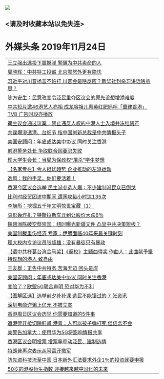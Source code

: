 
<tr>
  <td align=center><img src="https://cdn.jsdelivr.net/gh/gyoupiodf/im1/%E5%BE%AE%E4%BF%A1%E8%AF%B4%E6%98%8E4.jpg" /></td>  
</tr>

## <请及时收藏本站以免失连> </a>
# 外媒头条 2019年11月24日</a>

<table>

<tr><td colspan="2" align="left"><a href="https://xball.casa/oo.aspx?name=c1098692&key=eqxowaguscvmxdgc&from=gy">王立强出逃投下震撼弹 警醒为中共卖命的人</a></td></tr>
<tr><td colspan="2" align="left"><a href="https://xball.casa/oo.aspx?name=c1098715&key=eqxowaguscvmxdgc&from=gy">周晓辉：中共特工投诚 北京震怒外更有隐忧</a></td></tr>
<tr><td colspan="2" align="left"><a href="https://xball.casa/oo.aspx?name=c1098699&key=eqxowaguscvmxdgc&from=gy">习近平对川普扬言不怕打 川普会是啥反应？新华社封杀习讲话啥意思？</a></td></tr>
<tr><td colspan="2" align="left"><a href="https://xball.casa/oo.aspx?name=c1098719&key=eqxowaguscvmxdgc&from=gy">陈方安生：民意改变令泛民重夺区议会的原先设想增添难度</a></td></tr>
<tr><td colspan="2" align="left"><a href="https://xball.casa/oo.aspx?name=c1098716&key=eqxowaguscvmxdgc&from=gy">中共短片邀46港艺人亮相 成龙容祖儿惠英红肥妈呼「重建香港」 TVB 广告时段亦播放</a></td></tr>
<tr><td colspan="2" align="left"><a href="https://xball.casa/oo.aspx?name=c1098709&key=eqxowaguscvmxdgc&from=gy">荷兰议会通过议案：禁止违反人权的中港人士入境并冻结资产</a></td></tr>
<tr><td colspan="2" align="left"><a href="https://xball.casa/oo.aspx?name=c1098717&key=eqxowaguscvmxdgc&from=gy">共谍爆渗透港、台细节 指中国创新总裁是中共情报头子</a></td></tr>
<tr><td colspan="2" align="left"><a href="https://xball.casa/oo.aspx?name=c1098722&key=eqxowaguscvmxdgc&from=gy">美国安顾问：年底或达美中协议 同时关注香港</a></td></tr>
<tr><td colspan="2" align="left"><a href="https://xball.casa/oo.aspx?name=c1098732&key=eqxowaguscvmxdgc&from=gy">前港警务处长 争取联合国要职失败</a></td></tr>
<tr><td colspan="2" align="left"><a href="https://xball.casa/oo.aspx?name=c1098726&key=eqxowaguscvmxdgc&from=gy">理大学生会长：当局为保政权“屠杀”学生梦想</a></td></tr>
<tr><td colspan="2" align="left"><a href="https://xball.casa/oo.aspx?name=c1098714&key=eqxowaguscvmxdgc&from=gy">【名家专栏】令人担忧趋势 企业推动的左派运动</a></td></tr>
<tr><td colspan="2" align="left"><a href="https://xball.casa/oo.aspx?name=c1098707&key=eqxowaguscvmxdgc&from=gy">逸风：我的手足，你们要活着！</a></td></tr>
<tr><td colspan="2" align="left"><a href="https://xball.casa/oo.aspx?name=c1098739&key=eqxowaguscvmxdgc&from=gy">香港今区议会选举 民主派参选人爆：不少建制派民众已倒戈</a></td></tr>
<tr><td colspan="2" align="left"><a href="https://xball.casa/oo.aspx?name=c1098706&key=eqxowaguscvmxdgc&from=gy">比利时经贸团访中期间 遭网攻每小时达135次</a></td></tr>
<tr><td colspan="2" align="left"><a href="https://xball.casa/oo.aspx?name=c1098708&key=eqxowaguscvmxdgc&from=gy">李旭彤：挖掘五千年文明惊世宝藏（1）</a></td></tr>
<tr><td colspan="2" align="left"><a href="https://xball.casa/oo.aspx?name=c1098703&key=eqxowaguscvmxdgc&from=gy">隐形轰炸机？特斯拉新车丑到让股价大跌6％</a></td></tr>
<tr><td colspan="2" align="left"><a href="https://xball.casa/oo.aspx?name=c1098705&key=eqxowaguscvmxdgc&from=gy">魏碧洲陈破空蔡崇国：纽时曝光新疆文件 凸显中共决策短板？</a></td></tr>
<tr><td colspan="2" align="left"><a href="https://xball.casa/oo.aspx?name=c1098698&key=eqxowaguscvmxdgc&from=gy">美国制裁重伤经济 专家：伊朗面临40年来最关键时刻</a></td></tr>
<tr><td colspan="2" align="left"><a href="https://xball.casa/oo.aspx?name=c1098723&key=eqxowaguscvmxdgc&from=gy">理大校内专访议员张超雄：没有暴徒只有暴政</a></td></tr>
<tr><td colspan="2" align="left"><a href="https://xball.casa/oo.aspx?name=c1098712&key=eqxowaguscvmxdgc&from=gy">【遭中共杯葛台湾金马奖】《返校》主题曲得奖 作曲人：此曲献予坚持理想的港人 致自由</a></td></tr>
<tr><td colspan="2" align="left"><a href="https://xball.casa/oo.aspx?name=c1098736&key=eqxowaguscvmxdgc&from=gy">王友群：正告中共特务 苦海无边 回头是岸</a></td></tr>
<tr><td colspan="2" align="left"><a href="https://xball.casa/oo.aspx?name=c1098721&key=eqxowaguscvmxdgc&from=gy">美国安顾问：年底或达美中协议  同时关注香港</a></td></tr>
<tr><td colspan="2" align="left"><a href="https://xball.casa/oo.aspx?name=c1098738&key=eqxowaguscvmxdgc&from=gy">变脸了？欧盟5G联合声明 恐对华为不利</a></td></tr>
<tr><td colspan="2" align="left"><a href="https://xball.casa/oo.aspx?name=c1098718&key=eqxowaguscvmxdgc&from=gy">【图解区选】选举前夕补补课 选民不能错过的 7 张资讯</a></td></tr>
<tr><td colspan="2" align="left"><a href="https://xball.casa/oo.aspx?name=c1098695&key=eqxowaguscvmxdgc&from=gy">深圳电商诈骗上亿元 不被立案</a></td></tr>
<tr><td colspan="2" align="left"><a href="https://xball.casa/oo.aspx?name=c1098701&key=eqxowaguscvmxdgc&from=gy">香港周日区议会选举 你需要知道的5件事</a></td></tr>
<tr><td colspan="2" align="left"><a href="https://xball.casa/oo.aspx?name=c1098711&key=eqxowaguscvmxdgc&from=gy">遭港警开枪切除肝肾 港青：人可以被子弹打死 但信念不会</a></td></tr>
<tr><td colspan="2" align="left"><a href="https://xball.casa/oo.aspx?name=c1098729&key=eqxowaguscvmxdgc&from=gy">美警告加拿大：使用华为5G将影响情报共享</a></td></tr>
<tr><td colspan="2" align="left"><a href="https://xball.casa/oo.aspx?name=c1098710&key=eqxowaguscvmxdgc&from=gy">香港区议会明投票 投票率牵动泛民、建制选情</a></td></tr>
<tr><td colspan="2" align="left"><a href="https://xball.casa/oo.aspx?name=c1098740&key=eqxowaguscvmxdgc&from=gy">特朗普再次表示从阿富汗撤军</a></td></tr>
<tr><td colspan="2" align="left"><a href="https://xball.casa/oo.aspx?name=c1098697&key=eqxowaguscvmxdgc&from=gy">防先进科技流至中国 日本新外汇法要求外企1％的投资就要申报</a></td></tr>
<tr><td colspan="2" align="left"><a href="https://xball.casa/oo.aspx?name=c1098704&key=eqxowaguscvmxdgc&from=gy">50岁的港股恆生指数 迎接越来越中国化的未来</a></td></tr>

</table>
